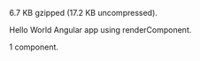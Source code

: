 6.7 KB gzipped (17.2 KB uncompressed).

Hello World Angular app using renderComponent.

1 component.